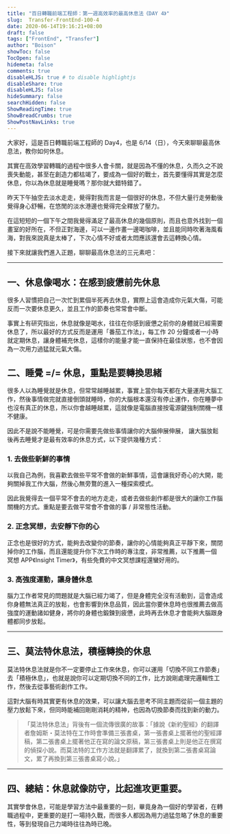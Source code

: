 ```yaml
---
title: "百日轉職前端工程師：第一週高效率的最高休息法《DAY 4》"
slug:  Transfer-FrontEnd-100-4
date: 2020-06-14T19:16:21+08:00
draft: false
tags: ["FrontEnd", "Transfer"]
author: "Boison"
showToc: false
TocOpen: false
hidemeta: false
comments: true
disableHLJS: true # to disable highlightjs
disableShare: true
disableHLJS: false
hideSummary: false
searchHidden: false
ShowReadingTime: true
ShowBreadCrumbs: true
ShowPostNavLinks: true
---
```


大家好，這是百日轉職前端工程師的 Day4，也是 6/14（日），今天來聊聊最高休息法，教你如何休息。

其實在高效學習轉職的過程中很多人會卡關，就是因為不懂的休息，久而久之不說喪失動能，甚至在創造力都枯竭了，要成為一個好的戰士，首先要懂得其實是怎麼休息，你以為休息就是睡覺嗎？那你就大錯特錯了。

昨天下午抽空去淡水走走，覺得對我而言是一個很好的休息，不但大量行走勞動後覺得身心舒暢，在悠閒的淡水港邊也覺得完全釋放了壓力。

在這短短的一個下午之間我覺得滿足了最高休息的幾個原則，而且也意外找到一個畫室的好所在，不但正對海邊，可以一邊作畫一邊喝咖啡，並且能同時吹著海風看海，對我來說真是太棒了，下次心情不好或者太悶應該還會去這轉換心情。

接下來就讓我們進入正題，聊聊最高休息法的三元素吧：

---

## 一、休息像喝水：在感到疲憊前先休息

很多人習慣把自己一次忙到累個半死再去休息，實際上這會造成你元氣大傷，可能反而一次要休息更久，並且工作的節奏也常常會中斷。

事實上有研究指出，休息就像是喝水，往往在你感到疲憊之前你的身體就已經需要休息了，所以最好的方式反而是運用「番茄工作法」，每工作 20 分鐘或者一小時就定期休息，讓身體補充休息，這樣你的能量才能一直保持在最佳狀態，也不會因為一次用力過猛就元氣大傷。

## 二、睡覺 =/= 休息，重點是要轉換思緒

很多人以為睡覺就是休息，但常常越睡越累，事實上當你每天都在大量運用大腦工作，然後事情做完就直接倒頭就睡時，你的大腦根本還沒有停止運作，你在睡夢中也沒有真正的休息，所以你會越睡越累，這就像是電腦直接按電源鍵強制關機一樣不健康。

因此不是說不能睡覺，可是你需要先做些事情讓你的大腦伸展伸展， 讓大腦放鬆後再去睡覺才是最有效率的休息方式，以下提供幾種方式：

### 1. 去做些新鮮的事情

以我自己為例，我喜歡去做些平常不會做的新鮮事情，這會讓我好奇心的大開，能夠關掉我工作大腦，然後心無旁鶩的進入一種探索模式。

因此我覺得去一個平常不會去的地方走走，或者去做些創作都是很大的讓你工作腦關機的方式。重點是要去做平常會不會做的事 / 非常態性活動。

### 2. 正念冥想，去安靜下你的心

正念也是很好的方式，能夠去改變你的節奏，讓你的心情能夠真正平靜下來，關閉掉你的工作腦，而且還能提升你下次工作時的專注度，非常推薦，以下推薦一個 冥想 APP《Insight Timer》，有些免費的中文冥想課程還蠻好用的。

### 3. 高強度運動，讓身體休息

腦力工作者常見的問題就是大腦已經力竭了，但是身體完全沒有活動到，這會造成你身體無法真正的放鬆，也會影響到休息品質，因此當你要休息時也很推薦去做高強度的運動諸如健身，將你的身體也鍛鍊到疲憊，此時再去休息才會能夠大腦跟身體都同步放鬆。

---

## 三、莫法特休息法，積極轉換的休息

莫法特休息法就是你不一定要停止工作來休息，你可以運用「切換不同工作節奏」去「積極休息」，也就是說你可以定期切換不同的工作，比方說剛處理完邏輯性工作，然後去從事藝術創作工作。

這對大腦有時其實更有休息的效果，可以讓大腦去思考不同主題而從前一個主題的壓力放鬆下來，但同時能補回剛剛消耗的精神，也因為切換節奏而找到新的動力。

> 「莫法特休息法」背後有一個流傳很廣的故事：「據說《新約聖經》的翻譯者詹姆斯・莫法特在工作時會準備三張書桌，第一張書桌上擺著他的聖經譯稿，第二張書桌上擺著他正在寫的論文原稿，第三張書桌上則是他正在撰寫的偵探小說。而莫法特的工作方法就是翻譯累了，就換到第二張書桌寫論文，累了再換到第三張書桌寫小說。」

---

## 四、總結：休息就像防守，比起進攻更重要。

其實學會休息，可能是學習方法中最重要的一刻，畢竟身為一個好的學習者，在轉職過程中，更重要的是打一場持久戰，而很多人都因為用力過猛忽略了休息的重要性，等到發現自己力竭時往往為時已晚。
